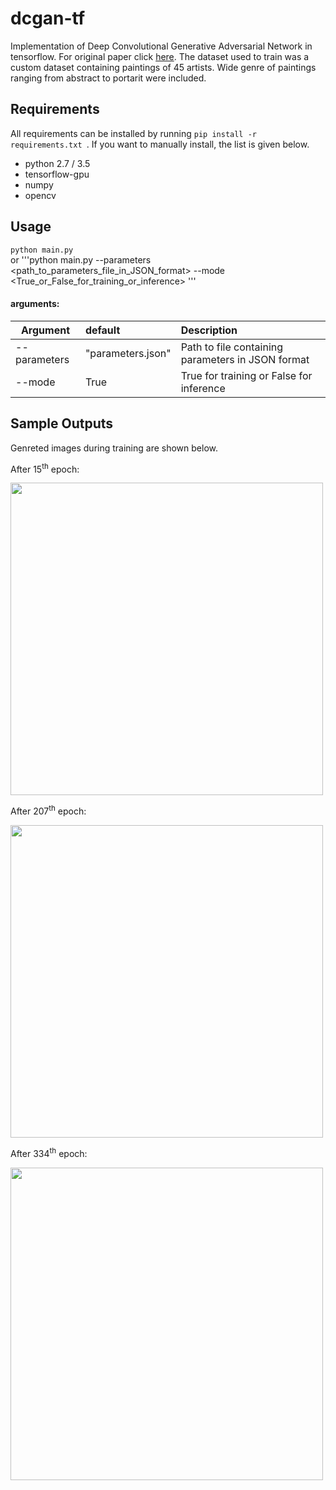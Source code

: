 # dcgan-tf
Implementation of Deep Convolutional Generative Adversarial Network in tensorflow. For original paper click [here](https://arxiv.org/pdf/1511.06434.pdf).
The dataset used to train was a custom dataset containing paintings of 45 artists. Wide genre of paintings ranging from abstract to portarit were included.

## Requirements
All requirements can be installed by running ```pip install -r requirements.txt ```. If you want to manually install, the list is given below.  
- python 2.7 / 3.5  
- tensorflow-gpu  
- numpy  
- opencv  

## Usage
```python main.py ```  
or
'''python main.py --parameters <path_to_parameters_file_in_JSON_format> --mode <True_or_False_for_training_or_inference> '''

#### arguments:

| Argument      | default  | Description  |
| ------------- |:------------|:------------|
| --parameters   | "parameters.json" | Path to file containing parameters in JSON format|
| --mode | True          | True for training or False for inference |

## Sample Outputs
Genreted images during training are shown below.

After 15<sup>th</sup> epoch:

<img src="https://user-images.githubusercontent.com/38666732/49446049-4b79f000-f7f9-11e8-8b0c-2e26a8d1e220.png" width='500'>


After 207<sup>th</sup> epoch:

<img src="https://user-images.githubusercontent.com/38666732/49446749-e2937780-f7fa-11e8-95e3-7dc0a921e97b.png" width='500'>

After 334<sup>th</sup> epoch:

<img src="https://user-images.githubusercontent.com/38666732/49446932-43bb4b00-f7fb-11e8-9681-4d58fc6bb483.png" width='500'>





